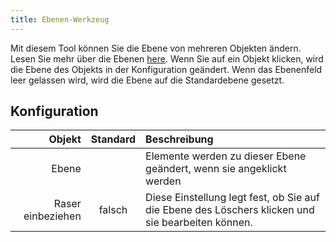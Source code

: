 ```yaml
---
title: Ebenen-Werkzeug
---
```


Mit diesem Tool können Sie die Ebene von mehreren Objekten ändern. Lesen Sie mehr über die Ebenen [here](../layers.md).
Wenn Sie auf ein Objekt klicken, wird die Ebene des Objekts in der Konfiguration geändert. Wenn das Ebenenfeld leer gelassen wird, wird die Ebene auf die Standardebene gesetzt.

## Konfiguration

|            Objekt | Standard | Beschreibung                                                                                                      |
| ----------------: | :------: | :---------------------------------------------------------------------------------------------------------------- |
|             Ebene |          | Elemente werden zu dieser Ebene geändert, wenn sie angeklickt werden                                              |
| Raser einbeziehen |  falsch  | Diese Einstellung legt fest, ob Sie auf die Ebene des Löschers klicken und sie bearbeiten können. |
